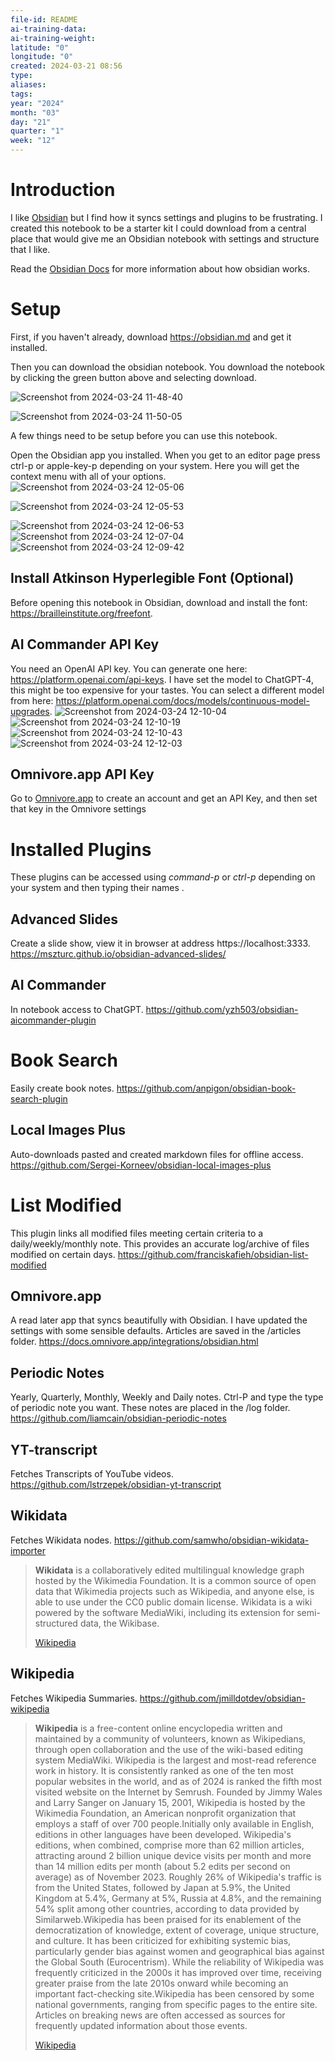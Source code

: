 ```yaml
---
file-id: README
ai-training-data: 
ai-training-weight: 
latitude: "0"
longitude: "0"
created: 2024-03-21 08:56
type: 
aliases: 
tags: 
year: "2024"
month: "03"
day: "21"
quarter: "1"
week: "12"
---
```

# Introduction

I like [Obsidian](https://obsidian.md) but I find how it syncs settings and plugins to be frustrating. I created this notebook to be a starter kit I could download from a central place that would give me an Obsidian notebook with settings and structure that I like. 

Read the [Obsidian Docs](https://help.obsidian.md/Home) for more information about how obsidian works.

# Setup

First, if you haven't already, download https://obsidian.md and get it installed. 

Then you can download the obsidian notebook. You download the notebook by clicking the green button above and selecting download.

![Screenshot from 2024-03-24 11-48-40](https://github.com/lnsy-dev/obsidian-starter-notebook/assets/41439429/3e43b5e8-2970-47aa-9ee0-d647db871aeb)

![Screenshot from 2024-03-24 11-50-05](https://github.com/lnsy-dev/obsidian-starter-notebook/assets/41439429/055ece04-c4cf-4ba2-88a7-d5b2bcf11586)

A few things need to be setup before you can use this notebook. 

Open the Obsidian app you installed. When you get to an editor page press ctrl-p or apple-key-p depending on your system. Here you will get the context menu with all of your options. 
![Screenshot from 2024-03-24 12-05-06](https://github.com/lnsy-dev/obsidian-starter-notebook/assets/41439429/cd4bd91f-e08d-423f-a245-0a831574909d)

![Screenshot from 2024-03-24 12-05-53](https://github.com/lnsy-dev/obsidian-starter-notebook/assets/41439429/5bead234-5beb-4ef7-a3db-b607c6f6c62a)

![Screenshot from 2024-03-24 12-06-53](https://github.com/lnsy-dev/obsidian-starter-notebook/assets/41439429/45b85344-3cd1-4650-942f-3dc079d02a04)
![Screenshot from 2024-03-24 12-07-04](https://github.com/lnsy-dev/obsidian-starter-notebook/assets/41439429/1c44102d-5acc-43f6-826d-e898c8d31928)
![Screenshot from 2024-03-24 12-09-42](https://github.com/lnsy-dev/obsidian-starter-notebook/assets/41439429/7751b46b-5961-4b7c-a215-3bf3bf9fa12f)


## Install Atkinson Hyperlegible Font (Optional)
Before opening this notebook in Obsidian, download and install the font: https://brailleinstitute.org/freefont.

## AI Commander API Key
You need an OpenAI API key. You can generate one here: https://platform.openai.com/api-keys. I have set the model to ChatGPT-4, this might be too expensive for your tastes. You can select a different model from here: https://platform.openai.com/docs/models/continuous-model-upgrades. 
![Screenshot from 2024-03-24 12-10-04](https://github.com/lnsy-dev/obsidian-starter-notebook/assets/41439429/15b8acc1-b1a1-4ac3-b832-988c6fa60bd7)
![Screenshot from 2024-03-24 12-10-19](https://github.com/lnsy-dev/obsidian-starter-notebook/assets/41439429/73591aba-59fb-4a4e-a86d-5525e2bdb73d)
![Screenshot from 2024-03-24 12-10-43](https://github.com/lnsy-dev/obsidian-starter-notebook/assets/41439429/87e731ac-4585-4851-961a-af983ecb3a6b)
![Screenshot from 2024-03-24 12-12-03](https://github.com/lnsy-dev/obsidian-starter-notebook/assets/41439429/0abb73a7-4b27-4148-aab8-c9a744ad18aa)

## Omnivore.app API Key
Go to [Omnivore.app](https://omnivore.app) to create an account and get an API Key, and then set that key in the Omnivore settings

# Installed Plugins 

These plugins can be accessed using *command-p* or *ctrl-p* depending on your system and then typing their names .

## Advanced Slides
Create a slide show, view it in browser at address https://localhost:3333. https://mszturc.github.io/obsidian-advanced-slides/

## AI Commander
In notebook access to ChatGPT. https://github.com/yzh503/obsidian-aicommander-plugin

# Book Search
Easily create book notes.
https://github.com/anpigon/obsidian-book-search-plugin

## Local Images Plus
Auto-downloads pasted and created markdown files for offline access. https://github.com/Sergei-Korneev/obsidian-local-images-plus

# List Modified
This plugin links all modified files meeting certain criteria to a daily/weekly/monthly note. This provides an accurate log/archive of files modified on certain days.
https://github.com/franciskafieh/obsidian-list-modified

## Omnivore.app
A read later app that syncs beautifully with Obsidian. I have updated the settings with some sensible defaults. Articles are saved in the /articles folder. https://docs.omnivore.app/integrations/obsidian.html

## Periodic Notes
Yearly, Quarterly, Monthly, Weekly and Daily notes. Ctrl-P and type the type of periodic note you want. These notes are placed in the /log folder. https://github.com/liamcain/obsidian-periodic-notes

## YT-transcript
Fetches Transcripts of YouTube videos. https://github.com/lstrzepek/obsidian-yt-transcript

## Wikidata
Fetches Wikidata nodes. https://github.com/samwho/obsidian-wikidata-importer
> **Wikidata** is a collaboratively edited multilingual knowledge graph hosted by the Wikimedia Foundation. It is a common source of open data that Wikimedia projects such as Wikipedia, and anyone else, is able to use under the CC0 public domain license. Wikidata is a wiki powered by the software MediaWiki, including its extension for semi-structured data, the Wikibase.
>
> [Wikipedia](https://en.wikipedia.org/wiki/Wikidata)

## Wikipedia
Fetches Wikipedia Summaries. https://github.com/jmilldotdev/obsidian-wikipedia
> **Wikipedia** is a free-content online encyclopedia written and maintained by a community of volunteers, known as Wikipedians, through open collaboration and the use of the wiki-based editing system MediaWiki. Wikipedia is the largest and most-read reference work in history. It is consistently ranked as one of the ten most popular websites in the world, and as of 2024 is ranked the fifth most visited website on the Internet by Semrush. Founded by Jimmy Wales and Larry Sanger on January 15, 2001, Wikipedia is hosted by the Wikimedia Foundation, an American nonprofit organization that employs a staff of over 700 people.Initially only available in English, editions in other languages have been developed. Wikipedia's editions, when combined, comprise more than 62 million articles, attracting around 2 billion unique device visits per month and more than 14 million edits per month (about 5.2 edits per second on average)  as of November 2023. Roughly 26% of Wikipedia's traffic is from the United States, followed by Japan at 5.9%, the United Kingdom at 5.4%, Germany at 5%, Russia at 4.8%, and the remaining 54% split among other countries, according to data provided by Similarweb.Wikipedia has been praised for its enablement of the democratization of knowledge, extent of coverage, unique structure, and culture. It has been criticized for exhibiting systemic bias, particularly gender bias against women and geographical bias against the Global South (Eurocentrism). While the reliability of Wikipedia was frequently criticized in the 2000s it has improved over time, receiving greater praise from the late 2010s onward while becoming an important fact-checking site.Wikipedia has been censored by some national governments, ranging from specific pages to the entire site. Articles on breaking news are often accessed as sources for frequently updated information about those events.
>
> [Wikipedia](https://en.wikipedia.org/wiki/Wikipedia)
